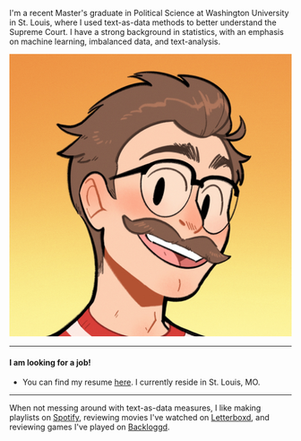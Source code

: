 I'm a recent Master's graduate in Political Science at Washington University in St. Louis, where I used text-as-data methods to better understand the Supreme Court. I have a strong background in statistics, with an emphasis on machine learning, imbalanced data, and text-analysis.

![Me!](profile.jpg)

---

#### I am looking for a job!

- You can find my resume [here][resume-url]. I currently reside in St. Louis, MO.

---

When not messing around with text-as-data measures, I like making playlists on [Spotify](https://open.spotify.com/user/x5xyifk4f697kabe2mm1u95p5?si=972ccc2d5bca40cd), reviewing movies I've watched on [Letterboxd](https://letterboxd.com/PeterJBachman/), and reviewing games I've played on [Backloggd](https://www.backloggd.com/u/PeterJBachman/).

[resume-url]: /resume/